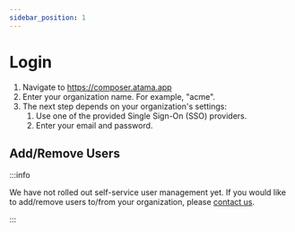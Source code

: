 ```yaml
---
sidebar_position: 1
---
```


# Login

1. Navigate to https://composer.atama.app
2. Enter your organization name. For example, "acme".
3. The next step depends on your organization's settings:
    1. Use one of the provided Single Sign-On (SSO) providers.
    2. Enter your email and password.

## Add/Remove Users

:::info

We have not rolled out self-service user management yet. If you would like to add/remove users to/from your organization, please [contact us](https://www.atama.co/contact-us).

:::

